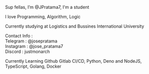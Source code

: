 Sup fellas, I’m @JPratama7, I'm a student

I love Programming, Algorithm, Logic

Currently studying at Logistics and Bussines International University

Contact Info :  
Telegram : @josepratama  
Instagram : @jose_pratama7  
Discord : justmonarch

Currently Learning Github Gitlab CI/CD, Python, Deno and NodeJS, TypeScript, Golang, Docker

<!---
JPratama7/JPratama7 is a ✨ special ✨ repository because its `README.md` (this file) appears on your GitHub profile.
You can click the Preview link to take a look at your changes.
--->
